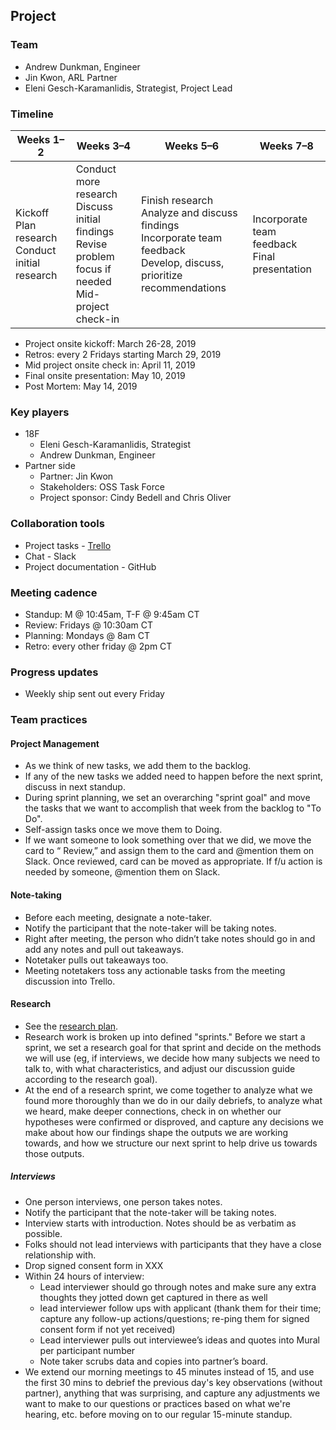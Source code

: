 ## Project

### Team

- Andrew Dunkman, Engineer
- Jin Kwon, ARL Partner
- Eleni Gesch-Karamanlidis, Strategist, Project Lead

### Timeline

| Weeks 1–2 | Weeks 3–4 | Weeks 5–6 | Weeks 7–8 |
|-----------|-----------|-----------|-----------|
| Kickoff<br>Plan research<br>Conduct initial research | Conduct more research<br>Discuss initial findings<br>Revise problem focus if needed<br>Mid-project check-in | Finish research<br>Analyze and discuss findings<br>Incorporate team feedback<br>Develop, discuss, prioritize recommendations | Incorporate team feedback<br>Final presentation |

- Project onsite kickoff: March 26-28, 2019
- Retros: every 2 Fridays starting March 29, 2019
- Mid project onsite check in: April 11, 2019
- Final onsite presentation: May 10, 2019
- Post Mortem: May 14, 2019

### Key players

- 18F
  - Eleni Gesch-Karamanlidis, Strategist
  - Andrew Dunkman, Engineer
- Partner side
  - Partner: Jin Kwon
  - Stakeholders: OSS Task Force
  - Project sponsor: Cindy Bedell and Chris Oliver
  
### Collaboration tools

- Project tasks - [Trello](https://trello.com/b/MU2Dlyz6/us-army-arl-path-analysis)
- Chat - Slack
- Project documentation - GitHub

### Meeting cadence

- Standup: M @ 10:45am, T-F @ 9:45am CT
- Review: Fridays @ 10:30am CT
- Planning: Mondays @ 8am CT
- Retro: every other friday @ 2pm CT

### Progress updates

- Weekly ship sent out every Friday

### Team practices

#### Project Management
- As we think of new tasks, we add them to the backlog.
- If any of the new tasks we added need to happen before the next sprint, discuss in next standup.
- During sprint planning, we set an overarching "sprint goal" and move the tasks that we want to accomplish that week from the backlog to "To Do".
- Self-assign tasks once we move them to Doing.
- If we want someone to look something over that we did, we move the card to “ Review,” and assign them to the card and @mention them on Slack. Once reviewed, card can be moved as appropriate. If f/u action is needed by someone, @mention them on Slack.

#### Note-taking
- Before each meeting, designate a note-taker.
- Notify the participant that the note-taker will be taking notes.
- Right after meeting, the person who didn’t take notes should go in and add any notes and pull out takeaways.
- Notetaker pulls out takeaways too.
- Meeting notetakers toss any actionable tasks from the meeting discussion into Trello.

#### Research
- See the [research plan](research/plan.md).
- Research work is broken up into defined "sprints." Before we start a sprint, we set a research goal for that sprint and decide on the methods we will use (eg, if interviews, we decide how many subjects we need to talk to, with what characteristics, and adjust our discussion guide according to the research goal). 
- At the end of a research sprint, we come together to analyze what we found more thoroughly than we do in our daily debriefs, to analyze what we heard, make deeper connections, check in on whether our hypotheses were confirmed or disproved, and capture any decisions we make about how our findings shape the outputs we are working towards, and how we structure our next sprint to help drive us towards those outputs.

##### Interviews
- One person interviews, one person takes notes.
- Notify the participant that the note-taker will be taking notes.
- Interview starts with introduction. Notes should be as verbatim as possible.
- Folks should not lead interviews with participants that they have a close relationship with. 
- Drop signed consent form in XXX
- Within 24 hours of interview:
  - Lead interviewer should go through notes and make sure any extra thoughts they jotted down get captured in there as well
  - lead interviewer follow ups with applicant (thank them for their time; capture any follow-up actions/questions; re-ping them for signed consent form if not yet received)
  - Lead interviewer pulls out interviewee’s ideas and quotes into Mural per participant number
  - Note taker scrubs data and copies into partner’s board.
- We extend our morning meetings to 45 minutes instead of 15, and use the first 30 mins to debrief the previous day's key observations (without partner), anything that was surprising, and capture any adjustments we want to make to our questions or practices based on what we're hearing, etc. before moving on to our regular 15-minute standup.

